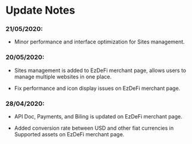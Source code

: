 # Update Notes

### 21/05/2020:

- Minor performance and interface optimization for Sites management.

### 20/05/2020:

- Sites management is added to EzDeFi merchant page, allows users to manage multiple websites in one place.

- Fix performance and icon display issues on EzDeFi merchant page.

### 28/04/2020:

- API Doc, Payments, and Biling is updated on EzDeFi merchant page.

- Added conversion rate between USD and other fiat currencies in Supported assets on EzDeFi merchant page.

